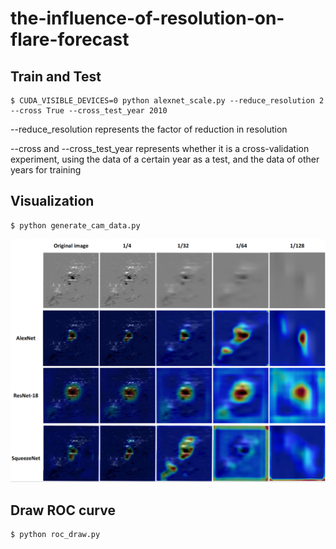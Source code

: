 # the-influence-of-resolution-on-flare-forecast
## Train and Test

```
$ CUDA_VISIBLE_DEVICES=0 python alexnet_scale.py --reduce_resolution 2 --cross True --cross_test_year 2010
```

--reduce_resolution represents the factor of reduction in resolution

--cross and --cross_test_year represents whether it is a cross-validation experiment, using the data of a certain year as a test, and the data of other years for training

## Visualization

```
$ python generate_cam_data.py 
```
![image](https://github.com/whirgrunt/the-influence-of-resolution-on-flare-forecast/blob/main/visualize.png)

## Draw ROC curve

```
$ python roc_draw.py 
```


